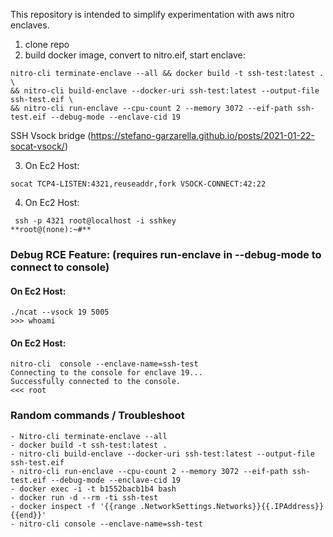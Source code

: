 This repository is intended to simplify experimentation with aws nitro enclaves. 

1. clone repo
2. build docker image, convert to nitro.eif, start enclave:

```console
nitro-cli terminate-enclave --all && docker build -t ssh-test:latest . \
&& nitro-cli build-enclave --docker-uri ssh-test:latest --output-file ssh-test.eif \
&& nitro-cli run-enclave --cpu-count 2 --memory 3072 --eif-path ssh-test.eif --debug-mode --enclave-cid 19
```

SSH Vsock bridge (https://stefano-garzarella.github.io/posts/2021-01-22-socat-vsock/)

3. On Ec2 Host: 
```console
socat TCP4-LISTEN:4321,reuseaddr,fork VSOCK-CONNECT:42:22
```


4. On Ec2 Host: 
```console
 ssh -p 4321 root@localhost -i sshkey
**root@(none):~#**
```


### Debug RCE Feature: (requires run-enclave in --debug-mode to connect to console)
#### On Ec2 Host: 
```console
./ncat --vsock 19 5005
>>> whoami
```

#### On Ec2 Host: 
```console
nitro-cli  console --enclave-name=ssh-test
Connecting to the console for enclave 19...
Successfully connected to the console.
<<< root
```


### Random commands / Troubleshoot
	- Nitro-cli terminate-enclave --all 
	- docker build -t ssh-test:latest . 
	- nitro-cli build-enclave --docker-uri ssh-test:latest --output-file ssh-test.eif 
	- nitro-cli run-enclave --cpu-count 2 --memory 3072 --eif-path ssh-test.eif --debug-mode --enclave-cid 19
	- docker exec -i -t b1552bacb1b4 bash
	- docker run -d --rm -ti ssh-test 
	- docker inspect -f '{{range .NetworkSettings.Networks}}{{.IPAddress}}{{end}}'
	- nitro-cli console --enclave-name=ssh-test